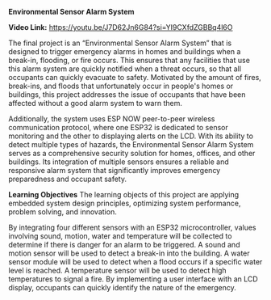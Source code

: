 **Environmental Sensor Alarm System**

**Video Link:**  https://youtu.be/J7D62Jn6G84?si=YI9CXfdZGBBq4l6O

The final project is an “Environmental Sensor Alarm System” that is designed to trigger emergency alarms in homes and buildings when a break-in, flooding, or fire occurs. This ensures that any facilities that use this alarm system are quickly notified when a threat occurs, so that all occupants can quickly evacuate to safety. Motivated by the amount of fires, break-ins, and floods that unfortunately occur in people's homes or buildings, this project addresses the issue of occupants that have been affected without a good alarm system to warn them. 


Additionally, the system uses ESP NOW peer-to-peer wireless communication protocol, where one ESP32 is dedicated to sensor monitoring and the other to displaying alerts on the LCD. With its ability to detect multiple types of hazards, the Environmental Sensor Alarm System serves as a comprehensive security solution for homes, offices, and other buildings. Its integration of multiple sensors ensures a reliable and responsive alarm system that significantly improves emergency preparedness and occupant safety.


**Learning Objectives**
The learning objects of this project are applying embedded system design principles, optimizing system performance, problem solving, and innovation. 

By integrating four different sensors with an ESP32 microcontroller, values involving sound, motion, water and temperature will be collected to determine if there is danger for an alarm to be triggered. A sound and motion sensor will be used to detect a break-in into the building. A water sensor module will be used to detect when a flood occurs if a specific water level is reached. A temperature sensor will be used to detect high temperatures to signal a fire. By implementing a user interface with an LCD display, occupants can quickly identify the nature of the emergency. 

